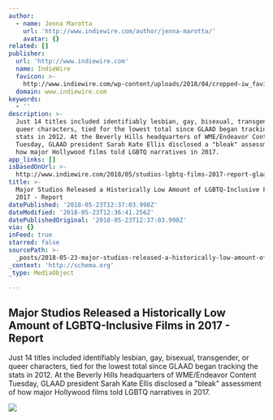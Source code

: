 ```yaml
---
author:
  - name: Jenna Marotta
    url: 'http://www.indiewire.com/author/jenna-marotta/'
    avatar: {}
related: []
publisher:
  url: 'http://www.indiewire.com'
  name: IndieWire
  favicon: >-
    http://www.indiewire.com/wp-content/uploads/2018/04/cropped-iw_favicon.png?w=192
  domain: www.indiewire.com
keywords:
  - ''
description: >-
  Just 14 titles included identifiably lesbian, gay, bisexual, transgender, or
  queer characters, tied for the lowest total since GLAAD began tracking the
  stats in 2012. At the Beverly Hills headquarters of WME/Endeavor Content
  Tuesday, GLAAD president Sarah Kate Ellis disclosed a "bleak" assessment of
  how major Hollywood films told LGBTQ narratives in 2017.
app_links: []
isBasedOnUrl: >-
  http://www.indiewire.com/2018/05/studios-lgbtq-films-2017-report-glaad-1201967430/
title: >-
  Major Studios Released a Historically Low Amount of LGBTQ-Inclusive Films in
  2017 - Report
datePublished: '2018-05-23T12:37:03.998Z'
dateModified: '2018-05-23T12:36:41.256Z'
datePublishedOriginal: '2018-05-23T12:37:03.998Z'
via: {}
inFeed: true
starred: false
sourcePath: >-
  _posts/2018-05-23-major-studios-released-a-historically-low-amount-of-lgbtq-in.md
_context: 'http://schema.org'
_type: MediaObject

---
```

<article style=""><h1>Major Studios Released a Historically Low Amount of LGBTQ-Inclusive Films in 2017 - Report</h1><p>Just 14 titles included identifiably lesbian, gay, bisexual, transgender, or queer characters, tied for the lowest total since GLAAD began tracking the stats in 2012. At the Beverly Hills headquarters of WME/Endeavor Content Tuesday, GLAAD president Sarah Kate Ellis disclosed a "bleak" assessment of how major Hollywood films told LGBTQ narratives in 2017.</p><img src="http://www.indiewire.com/wp-content/uploads/2018/05/endeavor.jpg" /></article>